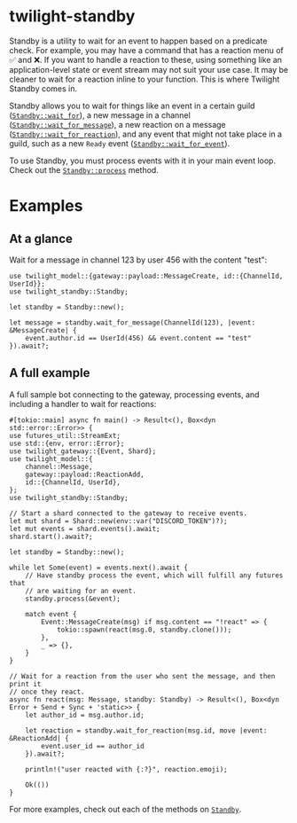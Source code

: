 <!-- cargo-sync-readme start -->

# twilight-standby

Standby is a utility to wait for an event to happen based on a predicate
check. For example, you may have a command that has a reaction menu of ✅ and
❌. If you want to handle a reaction to these, using something like an
application-level state or event stream may not suit your use case. It may
be cleaner to wait for a reaction inline to your function. This is where
Twilight Standby comes in.

Standby allows you to wait for things like an event in a certain guild
([`Standby::wait_for`]), a new message in a channel
([`Standby::wait_for_message`]), a new reaction on a message
([`Standby::wait_for_reaction`]), and any event that might not take place in
a guild, such as a new `Ready` event ([`Standby::wait_for_event`]).

To use Standby, you must process events with it in your main event loop.
Check out the [`Standby::process`] method.

# Examples

## At a glance

Wait for a message in channel 123 by user 456 with the content "test":

```rust,no_run
use twilight_model::{gateway::payload::MessageCreate, id::{ChannelId, UserId}};
use twilight_standby::Standby;

let standby = Standby::new();

let message = standby.wait_for_message(ChannelId(123), |event: &MessageCreate| {
    event.author.id == UserId(456) && event.content == "test"
}).await?;
```

## A full example

A full sample bot connecting to the gateway, processing events, and
including a handler to wait for reactions:

```rust,no_run
#[tokio::main] async fn main() -> Result<(), Box<dyn std::error::Error>> {
use futures_util::StreamExt;
use std::{env, error::Error};
use twilight_gateway::{Event, Shard};
use twilight_model::{
    channel::Message,
    gateway::payload::ReactionAdd,
    id::{ChannelId, UserId},
};
use twilight_standby::Standby;

// Start a shard connected to the gateway to receive events.
let mut shard = Shard::new(env::var("DISCORD_TOKEN")?);
let mut events = shard.events().await;
shard.start().await?;

let standby = Standby::new();

while let Some(event) = events.next().await {
    // Have standby process the event, which will fulfill any futures that
    // are waiting for an event.
    standby.process(&event);

    match event {
        Event::MessageCreate(msg) if msg.content == "!react" => {
            tokio::spawn(react(msg.0, standby.clone()));
        },
        _ => {},
    }
}

// Wait for a reaction from the user who sent the message, and then print it
// once they react.
async fn react(msg: Message, standby: Standby) -> Result<(), Box<dyn Error + Send + Sync + 'static>> {
    let author_id = msg.author.id;

    let reaction = standby.wait_for_reaction(msg.id, move |event: &ReactionAdd| {
        event.user_id == author_id
    }).await?;

    println!("user reacted with {:?}", reaction.emoji);

    Ok(())
}
```

For more examples, check out each of the methods on [`Standby`].

[`Standby`]: struct.Standby.html
[`Standby::process`]: struct.Standby.html#method.process
[`Standby::wait_for`]: struct.Standby.html#method.wait_for
[`Standby::wait_for_event`]: struct.Standby.html#method.wait_for_event
[`Standby::wait_for_message`]: struct.Standby.html#method.wait_for_message
[`Standby::wait_for_reaction`]: struct.Standby.html#method.wait_for_reaction

<!-- cargo-sync-readme end -->
